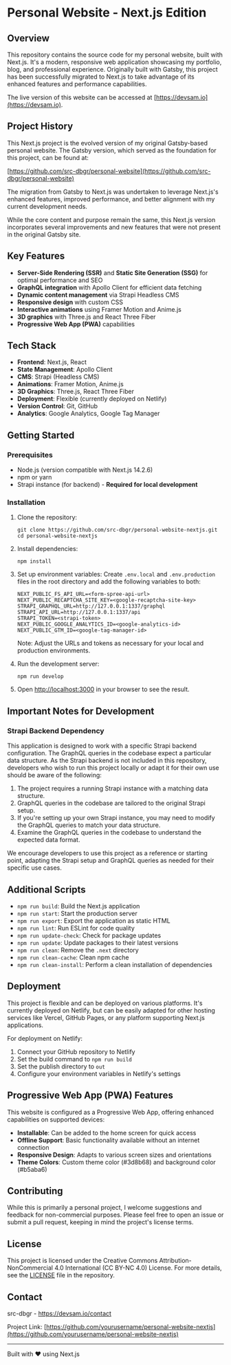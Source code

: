 # Personal Website - Next.js Edition

## Overview

This repository contains the source code for my personal website, built with Next.js. It's a modern, responsive web application showcasing my portfolio, blog, and professional experience. Originally built with Gatsby, this project has been successfully migrated to Next.js to take advantage of its enhanced features and performance capabilities.

The live version of this website can be accessed at [https://devsam.io](https://devsam.io).

## Project History

This Next.js project is the evolved version of my original Gatsby-based personal website. The Gatsby version, which served as the foundation for this project, can be found at:

[https://github.com/src-dbgr/personal-website](https://github.com/src-dbgr/personal-website)

The migration from Gatsby to Next.js was undertaken to leverage Next.js's enhanced features, improved performance, and better alignment with my current development needs.

While the core content and purpose remain the same, this Next.js version incorporates several improvements and new features that were not present in the original Gatsby site.

## Key Features

- **Server-Side Rendering (SSR)** and **Static Site Generation (SSG)** for optimal performance and SEO
- **GraphQL integration** with Apollo Client for efficient data fetching
- **Dynamic content management** via Strapi Headless CMS
- **Responsive design** with custom CSS
- **Interactive animations** using Framer Motion and Anime.js
- **3D graphics** with Three.js and React Three Fiber
- **Progressive Web App (PWA)** capabilities

## Tech Stack

- **Frontend**: Next.js, React
- **State Management**: Apollo Client
- **CMS**: Strapi (Headless CMS)
- **Animations**: Framer Motion, Anime.js
- **3D Graphics**: Three.js, React Three Fiber
- **Deployment**: Flexible (currently deployed on Netlify)
- **Version Control**: Git, GitHub
- **Analytics**: Google Analytics, Google Tag Manager

## Getting Started

### Prerequisites

- Node.js (version compatible with Next.js 14.2.6)
- npm or yarn
- Strapi instance (for backend) - **Required for local development**

### Installation

1. Clone the repository:
   ```
   git clone https://github.com/src-dbgr/personal-website-nextjs.git
   cd personal-website-nextjs
   ```

2. Install dependencies:
   ```
   npm install
   ```

3. Set up environment variables:
   Create `.env.local` and `.env.production` files in the root directory and add the following variables to both:
   ```
   NEXT_PUBLIC_FS_API_URL=<form-spree-api-url>
   NEXT_PUBLIC_RECAPTCHA_SITE_KEY=<google-recaptcha-site-key>
   STRAPI_GRAPHQL_URL=http://127.0.0.1:1337/graphql
   STRAPI_API_URL=http://127.0.0.1:1337/api
   STRAPI_TOKEN=<strapi-token>
   NEXT_PUBLIC_GOOGLE_ANALYTICS_ID=<google-analytics-id>
   NEXT_PUBLIC_GTM_ID=<google-tag-manager-id>
   ```
   Note: Adjust the URLs and tokens as necessary for your local and production environments.

4. Run the development server:
   ```
   npm run develop
   ```

5. Open [http://localhost:3000](http://localhost:3000) in your browser to see the result.

## Important Notes for Development

### Strapi Backend Dependency
This application is designed to work with a specific Strapi backend configuration. The GraphQL queries in the codebase expect a particular data structure. As the Strapi backend is not included in this repository, developers who wish to run this project locally or adapt it for their own use should be aware of the following:

1. The project requires a running Strapi instance with a matching data structure.
2. GraphQL queries in the codebase are tailored to the original Strapi setup.
3. If you're setting up your own Strapi instance, you may need to modify the GraphQL queries to match your data structure.
4. Examine the GraphQL queries in the codebase to understand the expected data format.

We encourage developers to use this project as a reference or starting point, adapting the Strapi setup and GraphQL queries as needed for their specific use cases.

## Additional Scripts

- `npm run build`: Build the Next.js application
- `npm run start`: Start the production server
- `npm run export`: Export the application as static HTML
- `npm run lint`: Run ESLint for code quality
- `npm run update-check`: Check for package updates
- `npm run update`: Update packages to their latest versions
- `npm run clean`: Remove the `.next` directory
- `npm run clean-cache`: Clean npm cache
- `npm run clean-install`: Perform a clean installation of dependencies

## Deployment

This project is flexible and can be deployed on various platforms. It's currently deployed on Netlify, but can be easily adapted for other hosting services like Vercel, GitHub Pages, or any platform supporting Next.js applications.

For deployment on Netlify:

1. Connect your GitHub repository to Netlify
2. Set the build command to `npm run build`
3. Set the publish directory to `out`
4. Configure your environment variables in Netlify's settings

## Progressive Web App (PWA) Features

This website is configured as a Progressive Web App, offering enhanced capabilities on supported devices:

- **Installable**: Can be added to the home screen for quick access
- **Offline Support**: Basic functionality available without an internet connection
- **Responsive Design**: Adapts to various screen sizes and orientations
- **Theme Colors**: Custom theme color (#3d8b68) and background color (#b5aba6)

## Contributing

While this is primarily a personal project, I welcome suggestions and feedback for non-commercial purposes. Please feel free to open an issue or submit a pull request, keeping in mind the project's license terms.

## License

This project is licensed under the Creative Commons Attribution-NonCommercial 4.0 International (CC BY-NC 4.0) License. For more details, see the [LICENSE](LICENSE) file in the repository.

## Contact

src-dbgr - https://devsam.io/contact

Project Link: [https://github.com/yourusername/personal-website-nextjs](https://github.com/yourusername/personal-website-nextjs)

---

Built with ❤️ using Next.js
